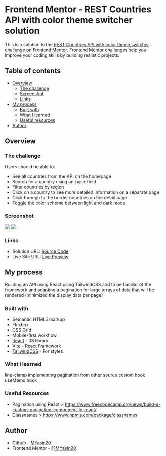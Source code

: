 # Frontend Mentor - REST Countries API with color theme switcher solution

This is a solution to the [REST Countries API with color theme switcher challenge on Frontend Mentor](https://www.frontendmentor.io/challenges/rest-countries-api-with-color-theme-switcher-5cacc469fec04111f7b848ca). Frontend Mentor challenges help you improve your coding skills by building realistic projects.

## Table of contents

- [Overview](#overview)
  - [The challenge](#the-challenge)
  - [Screenshot](#screenshot)
  - [Links](#links)
- [My process](#my-process)
  - [Built with](#built-with)
  - [What I learned](#what-i-learned)
  - [Useful resources](#useful-resources)
- [Author](#author)

## Overview

### The challenge

Users should be able to:

- See all countries from the API on the homepage
- Search for a country using an `input` field
- Filter countries by region
- Click on a country to see more detailed information on a separate page
- Click through to the border countries on the detail page
- Toggle the color scheme between light and dark mode

### Screenshot

![](./flag-SS.png)
![](./flag-darkmode-SS.png)

### Links

- Solution URL: [Source Code](https://github.com/MYasin20/Flag-Finder-API)
- Live Site URL: [Live Preview](https://myasin20.github.io/Flag-Finder-API/)

## My process

Building an API using React using TailwindCSS and to be familiar of the framework and adapting a pagination for large arrays of data that will be rendered (minimized the display data per page)

### Built with

- Semantic HTML5 markup
- Flexbox
- CSS Grid
- Mobile-first workflow
- [React](https://reactjs.org/) - JS library
- [Vite](https://vitejs.dev/) - React Framework
- [TailwindCSS](https://tailwindcss.com/) - For styles

### What I learned

line-clamp
implementing pagination from other source
custom hook
useMemo hook

### Useful Resources

- Pagination using React > https://www.freecodecamp.org/news/build-a-custom-pagination-component-in-react/
- Classnames > https://www.npmjs.com/package/classnames

## Author

- Github - [MYasin20](https://github.com/MYasin20)
- Frontend Mentor - [@MYasin20](https://www.frontendmentor.io/profile/MYasin20)
